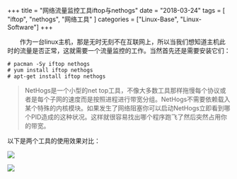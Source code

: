 +++
title = "网络流量监控工具iftop与nethogs"
date = "2018-03-24"
tags = [ "iftop", "nethogs", "网络工具" ]
categories = ["Linux-Base", "Linux-Software"]
+++

　　作为一台linux主机，那是无时无刻不在互联网上，所以当我们想知道主机此时的流量是否正常，这就需要一个流量监控的工作。当然首先还是需要安装它们：

```shell
# pacman -Sy iftop nethogs
# yum install iftop nethogs
# apt-get install iftop nethogs
```

> NetHogs是一个小型的net top工具，不像大多数工具那样拖慢每个协议或者是每个子网的速度而是按照进程进行带宽分组。NetHogs不需要依赖载入某个特殊的内核模块。如果发生了网络阻塞你可以启动NetHogs立即看到哪个PID造成的这种状况。这样就很容易找出哪个程序跑飞了然后突然占用你的带宽。

以下是两个工具的使用效果对比：

![](http://p.jtree.cc/jtree.cc/Ashampoo_Snap_2018.03.24_09h44m46s_002_.png)

![](http://p.jtree.cc/jtree.cc/Ashampoo_Snap_2018.03.24_09h43m52s_001_.png)